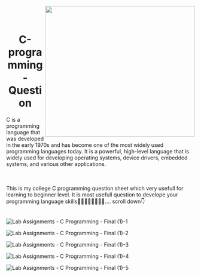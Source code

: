 <img align="right" width = "400" height = "350" src = "https://thelittlelabs.com/wp-content/uploads/2020/11/C_Dribbble.gif"><br><br>
<h1 align = "center">C-programming-Question</h1>
C is a programming language that was developed in the early 1970s and has become one of the most widely used programming languages today. It is a powerful, high-level language that is widely used for developing operating systems, device drivers, embedded systems, and various other applications.

<br><br>This is my college C programming question sheet which very usefull for learning to beginner level. It is most usefull question to develope your programming language skills🧑‍💻👨‍💻👩‍💻👩‍💻.... scroll down👇
<br><br>



![Lab Assignments - C Programming - Final (1)-1](https://user-images.githubusercontent.com/111748076/206483864-ef9aa8ff-6167-415a-9e92-df2607effd32.jpg)

![Lab Assignments - C Programming - Final (1)-2](https://user-images.githubusercontent.com/111748076/206483872-de26440c-5b14-4182-a63a-6e8295e3ae97.jpg)

![Lab Assignments - C Programming - Final (1)-3](https://user-images.githubusercontent.com/111748076/206483874-c53be882-f6d2-4418-baf7-66972079e032.jpg)

![Lab Assignments - C Programming - Final (1)-4](https://user-images.githubusercontent.com/111748076/206483880-5a830cc0-a83b-4a23-b19a-bedcbace4bc7.jpg)

![Lab Assignments - C Programming - Final (1)-5](https://user-images.githubusercontent.com/111748076/206483884-bbe081f5-b993-4a51-b992-aedbae9ab58c.jpg)

